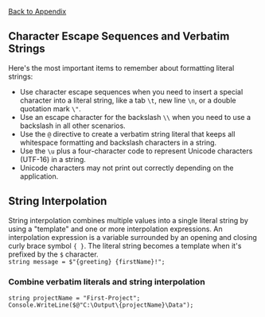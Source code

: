 <a href="README.md">Back to Appendix</a>

## Character Escape Sequences and Verbatim Strings
Here's the most important items to remember about formatting literal strings:

- Use character escape sequences when you need to insert a special character into a literal string, like a tab ```\t```, new line ```\n```, or a double quotation mark ```\"```.
- Use an escape character for the backslash ```\\``` when you need to use a backslash in all other scenarios.
- Use the ```@``` directive to create a verbatim string literal that keeps all whitespace formatting and backslash characters in a string.
- Use the ```\u``` plus a four-character code to represent Unicode characters (UTF-16) in a string.
- Unicode characters may not print out correctly depending on the application.

## String Interpolation
String interpolation combines multiple values into a single literal string by using a "template" and one or more interpolation expressions. An interpolation expression is a variable surrounded by an opening and closing curly brace symbol ```{ }```. The literal string becomes a template when it's prefixed by the ```$``` character. <br>
```string message = $"{greeting} {firstName}!";```

### Combine verbatim literals and string interpolation
```string projectName = "First-Project";``` <br>
```Console.WriteLine($@"C:\Output\{projectName}\Data");```

